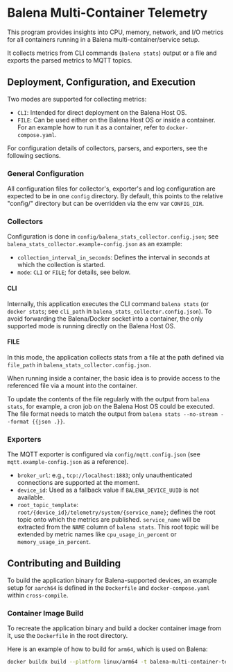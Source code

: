 # Balena Multi-Container Telemetry

This program provides insights into CPU, memory, network, and I/O metrics for all containers running in a Balena
multi-container/service setup.

It collects metrics from CLI commands (`balena stats`) output or a file and exports the parsed metrics to MQTT topics.

## Deployment, Configuration, and Execution

Two modes are supported for collecting metrics:

- `CLI`: Intended for direct deployment on the Balena Host OS.
- `FILE`: Can be used either on the Balena Host OS or inside a container. For an example how to run it as a container,
  refer to `docker-compose.yaml`.

For configuration details of collectors, parsers, and exporters, see the following sections.

### General Configuration

All configuration files for collector's, exporter's and log configuration are expected to be in one `config` directory.
By default, this points to the relative "config/" directory but can be overridden via the env var `CONFIG_DIR`.

### Collectors

Configuration is done in `config/balena_stats_collector.config.json`; see `balena_stats_collector.example-config.json`
as an example:

- `collection_interval_in_seconds`: Defines the interval in seconds at which the collection is started.
- `mode`: `CLI` or `FILE`; for details, see below.

#### CLI

Internally, this application executes the CLI command `balena stats` (or `docker stats`; see `cli_path` in
`balena_stats_collector.config.json`). To avoid forwarding the Balena/Docker socket into a container, the only supported
mode is running directly on the Balena Host OS.

#### FILE

In this mode, the application collects stats from a file at the path defined via `file_path` in
`balena_stats_collector.config.json`.

When running inside a container, the basic idea is to provide access to the referenced file via a mount into the
container.

To update the contents of the file regularly with the output from `balena stats`, for example, a cron job on the Balena
Host OS could be executed. The file format needs to match the output from
`balena stats --no-stream --format {{json .}}`.

### Exporters

The MQTT exporter is configured via `config/mqtt.config.json` (see `mqtt.example-config.json` as a reference).

- `broker_url`: e.g., `tcp://localhost:1883`; only unauthenticated connections are supported at the moment.
- `device_id`: Used as a fallback value if `BALENA_DEVICE_UUID` is not available.
- `root_topic_template`: `root/{device_id}/telemetry/system/{service_name}`; defines the root topic onto which the
  metrics are published. `service_name` will be extracted from the `NAME` column of `balena stats`. This root topic will
  be extended by metric names like `cpu_usage_in_percent` or `memory_usage_in_percent`.

## Contributing and Building

To build the application binary for Balena-supported devices, an example setup for `aarch64` is defined in the
`Dockerfile` and `docker-compose.yaml` within `cross-compile`.

### Container Image Build

To recreate the application binary and build a docker container image from it, use the `Dockerfile` in the root
directory.

Here is an example of how to build for `arm64`, which is used on Balena:

```sh
docker buildx build --platform linux/arm64 -t balena-multi-container-telemetry:arm64 .
```